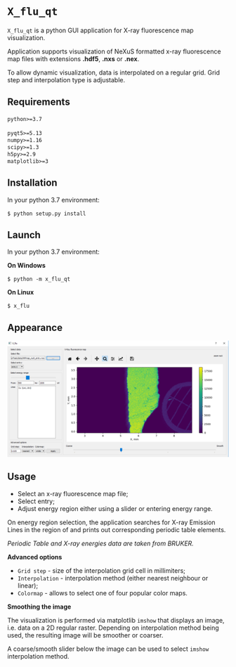 # `X_flu_qt` 
`X_flu_qt` is a python GUI application for X-ray fluorescence map visualization.

Application supports visualization of NeXuS formatted x-ray fluorescence map files with extensions 
**.hdf5**, **.nxs** or **.nex**.
                        
To allow dynamic visualization, data is interpolated on a regular grid. Grid step and interpolation type is adjustable.

## Requirements
    python>=3.7
    
    pyqt5>=5.13
    numpy>=1.16
	scipy>=1.3
    h5py>=2.9
    matplotlib>=3

## Installation
In your python 3.7 environment:

    $ python setup.py install

## Launch
In your python 3.7 environment:

**On Windows**

    $ python -m x_flu_qt
    
**On Linux**

    $ x_flu

## Appearance
![Application appearance](https://github.com/ldorofeeva/x_flu_qt/blob/master/img/app.png)

## Usage
* Select an x-ray fluorescence map file;
* Select entry;
* Adjust energy region either using a slider or entering energy range.

On energy region selection, the application searches for X-ray Emission Lines 
in the region of and prints out corresponding periodic table elements.

*Periodic Table and X-ray energies data are taken from BRUKER.*

**Advanced options**

* `Grid step` - size of the interpolation grid cell in millimiters;
* `Interpolation` - interpolation method (either nearest neighbour or linear);
* `Colormap` - allows to select one of four popular color maps.


**Smoothing the image**

The visualization is performed via matplotlib `imshow` that displays an image, 
i.e. data on a 2D regular raster. Depending on interpolation method being used, 
the resulting image will be smoother or coarser.

A coarse/smooth slider below the image can be used to select `imshow` 
interpolation method.
